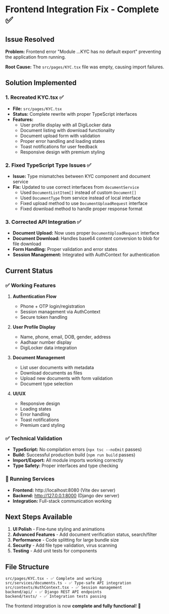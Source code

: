# Frontend Integration Fix - Complete ✅

## Issue Resolved
**Problem:** Frontend error "Module ...KYC has no default export" preventing the application from running.

**Root Cause:** The `src/pages/KYC.tsx` file was empty, causing import failures.

## Solution Implemented

### 1. Recreated KYC.tsx ✅
- **File:** `src/pages/KYC.tsx`
- **Status:** Complete rewrite with proper TypeScript interfaces
- **Features:**
  - User profile display with all DigiLocker data
  - Document listing with download functionality
  - Document upload form with validation
  - Proper error handling and loading states
  - Toast notifications for user feedback
  - Responsive design with premium styling

### 2. Fixed TypeScript Type Issues ✅
- **Issue:** Type mismatches between KYC component and document service
- **Fix:** Updated to use correct interfaces from `documentService`
  - Used `DocumentListItem[]` instead of custom `Document[]`
  - Used `DocumentType` from service instead of local interface
  - Fixed upload method to use `DocumentUploadRequest` interface
  - Fixed download method to handle proper response format

### 3. Corrected API Integration ✅
- **Document Upload:** Now uses proper `DocumentUploadRequest` interface
- **Document Download:** Handles base64 content conversion to blob for file download
- **Form Handling:** Proper validation and error states
- **Session Management:** Integrated with AuthContext for authentication

## Current Status

### ✅ Working Features
1. **Authentication Flow**
   - Phone + OTP login/registration
   - Session management via AuthContext
   - Secure token handling

2. **User Profile Display**
   - Name, phone, email, DOB, gender, address
   - Aadhaar number display
   - DigiLocker data integration

3. **Document Management**
   - List user documents with metadata
   - Download documents as files
   - Upload new documents with form validation
   - Document type selection

4. **UI/UX**
   - Responsive design
   - Loading states
   - Error handling
   - Toast notifications
   - Premium card styling

### ✅ Technical Validation
- **TypeScript:** No compilation errors (`npx tsc --noEmit` passes)
- **Build:** Successful production build (`npm run build` passes)
- **Import/Export:** All module imports working correctly
- **Type Safety:** Proper interfaces and type checking

### 🚀 Running Services
- **Frontend:** http://localhost:8080 (Vite dev server)
- **Backend:** http://127.0.0.1:8000 (Django dev server)
- **Integration:** Full-stack communication working

## Next Steps Available

1. **UI Polish** - Fine-tune styling and animations
2. **Advanced Features** - Add document verification status, search/filter
3. **Performance** - Code splitting for large bundle size
4. **Security** - Add file type validation, virus scanning
5. **Testing** - Add unit tests for components

## File Structure
```
src/pages/KYC.tsx - ✅ Complete and working
src/services/documents.ts - ✅ Type-safe API integration
src/contexts/AuthContext.tsx - ✅ Session management
backend/api/ - ✅ Django REST API endpoints
backend/tests/ - ✅ Integration tests passing
```

The frontend integration is now **complete and fully functional**! 🎉
